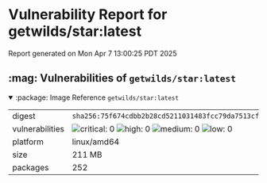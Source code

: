 # Vulnerability Report for getwilds/star:latest

Report generated on Mon Apr  7 13:00:25 PDT 2025

<h2>:mag: Vulnerabilities of <code>getwilds/star:latest</code></h2>

<details open="true"><summary>:package: Image Reference</strong> <code>getwilds/star:latest</code></summary>
<table>
<tr><td>digest</td><td><code>sha256:75f674cdbb2b28cd5211031483fcc79da7513cf9aab350bf28cf1c0bd24a008d</code></td><tr><tr><td>vulnerabilities</td><td><img alt="critical: 0" src="https://img.shields.io/badge/critical-0-lightgrey"/> <img alt="high: 0" src="https://img.shields.io/badge/high-0-lightgrey"/> <img alt="medium: 0" src="https://img.shields.io/badge/medium-0-lightgrey"/> <img alt="low: 0" src="https://img.shields.io/badge/low-0-lightgrey"/> <!-- unspecified: 0 --></td></tr>
<tr><td>platform</td><td>linux/amd64</td></tr>
<tr><td>size</td><td>211 MB</td></tr>
<tr><td>packages</td><td>252</td></tr>
</table>
</details></table>
</details>

<table></table>

